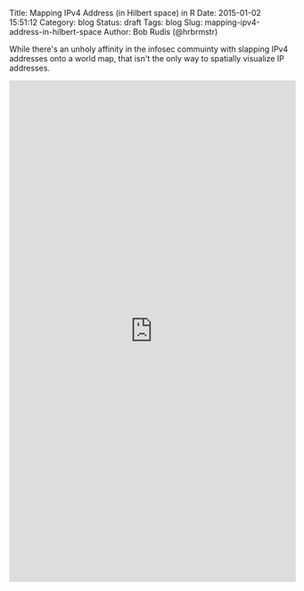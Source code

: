 Title: Mapping IPv4 Address (in Hilbert space) in R
Date: 2015-01-02 15:51:12
Category: blog
Status: draft
Tags: blog
Slug: mapping-ipv4-address-in-hilbert-space
Author: Bob Rudis (@hrbrmstr)

While there's an unholy affinity in the infosec commuinty with slapping IPv4 addresses onto a world map, that isn't the only way to spatially visualize IP addresses. 


<center><iframe style="max-width=100%" src="http://dds.ec/hilvis/iframe.html" width="514" height="900" scrolling="no" seamless="seamless" frameBorder="0"></iframe></center>


